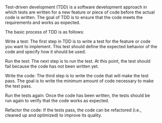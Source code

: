 Test-driven development (TDD) is a software development approach in which tests are written for a new feature or piece of code before the actual code is written. The goal of TDD is to ensure that the code meets the requirements and works as expected.

The basic process of TDD is as follows:

Write a test: The first step in TDD is to write a test for the feature or code you want to implement. This test should define the expected behavior of the code and specify how it should be used.

Run the test: The next step is to run the test. At this point, the test should fail because the code has not been written yet.

Write the code: The third step is to write the code that will make the test pass. The goal is to write the minimum amount of code necessary to make the test pass.

Run the tests again: Once the code has been written, the tests should be run again to verify that the code works as expected.

Refactor the code: If the tests pass, the code can be refactored (i.e., cleaned up and optimized) to improve its quality.

